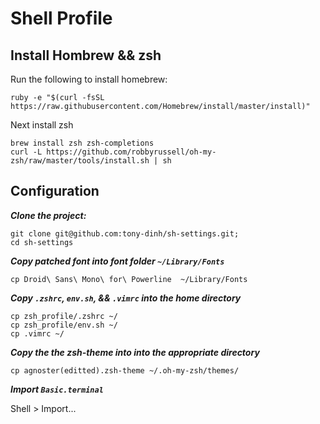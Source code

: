 # Shell Profile

## Install Hombrew && zsh

Run the following to install homebrew:

```
ruby -e "$(curl -fsSL https://raw.githubusercontent.com/Homebrew/install/master/install)"
```

Next install zsh 

```
brew install zsh zsh-completions
curl -L https://github.com/robbyrussell/oh-my-zsh/raw/master/tools/install.sh | sh
```

## Configuration

***Clone the project:***

```
git clone git@github.com:tony-dinh/sh-settings.git;
cd sh-settings
```

***Copy patched font into font folder `~/Library/Fonts`***

```
cp Droid\ Sans\ Mono\ for\ Powerline  ~/Library/Fonts
```

***Copy `.zshrc`, `env.sh`, && `.vimrc` into the home directory***

```
cp zsh_profile/.zshrc ~/
cp zsh_profile/env.sh ~/
cp .vimrc ~/
```

***Copy the the zsh-theme into into the appropriate directory***
```
cp agnoster(editted).zsh-theme ~/.oh-my-zsh/themes/
```

***Import `Basic.terminal`***

Shell > Import...
